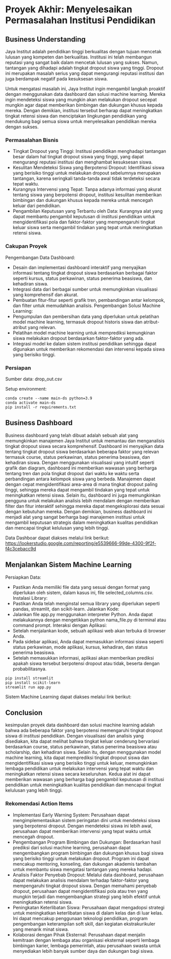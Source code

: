 # Proyek Akhir: Menyelesaikan Permasalahan Institusi Pendidikan

## Business Understanding
Jaya Institut adalah pendidikan tinggi berkualitas dengan tujuan mencetak lulusan yang kompeten dan berkualitas. Institusi ini telah membangun reputasi yang sangat baik dalam mencetak lulusan yang sukses. Namun, tantangan yang dihadapi adalah tingkat dropout siswa yang tinggi. Dropout ini merupakan masalah serius yang dapat mengurangi reputasi institusi dan juga berdampak negatif pada kesuksesan siswa.

Untuk mengatasi masalah ini, Jaya Institut ingin mengambil langkah proaktif dengan menggunakan data dashboard dan solusi machine learning. Mereka ingin mendeteksi siswa yang mungkin akan melakukan dropout secepat mungkin agar dapat memberikan bimbingan dan dukungan khusus kepada mereka. Dengan demikian, institusi tersebut berharap dapat meningkatkan tingkat retensi siswa dan menciptakan lingkungan pendidikan yang mendukung bagi semua siswa untuk menyelesaikan pendidikan mereka dengan sukses.

### Permasalahan Bisnis
- Tingkat Dropout yang Tinggi: Institusi pendidikan menghadapi tantangan besar dalam hal tingkat dropout siswa yang tinggi, yang dapat mengurangi reputasi institusi dan menghambat kesuksesan siswa.
- Kesulitan Mendeteksi Siswa yang Berpotensi Dropout: Identifikasi siswa yang berisiko tinggi untuk melakukan dropout sebelumnya merupakan tantangan, karena seringkali tanda-tanda awal tidak terdeteksi secara tepat waktu.
- Kurangnya Intervensi yang Tepat: Tanpa adanya informasi yang akurat tentang siswa yang berpotensi dropout, institusi kesulitan memberikan bimbingan dan dukungan khusus kepada mereka untuk mencegah keluar dari pendidikan.
- Pengambilan Keputusan yang Terbantu oleh Data: Kurangnya alat yang dapat membantu pengambil keputusan di institusi pendidikan untuk mengidentifikasi pola dan faktor-faktor yang mempengaruhi tingkat keluar siswa serta mengambil tindakan yang tepat untuk meningkatkan retensi siswa.

### Cakupan Proyek
Pengembangan Data Dashboard:
- Desain dan implementasi dashboard interaktif yang menyajikan informasi tentang tingkat dropout siswa berdasarkan berbagai faktor seperti kursus, status perkawinan, status penerima beasiswa, dan kehadiran siswa.
- Integrasi data dari berbagai sumber untuk memungkinkan visualisasi yang komprehensif dan akurat.
- Pembuatan fitur-fitur seperti grafik tren, pembandingan antar kelompok, dan filter untuk memudahkan analisis.
Pengembangan Solusi Machine Learning:
- Pengumpulan dan pembersihan data yang diperlukan untuk pelatihan model machine learning, termasuk dropout historis siswa dan atribut-atribut yang relevan.
- Pelatihan model machine learning untuk memprediksi kemungkinan siswa melakukan dropout berdasarkan faktor-faktor yang ada.
- Integrasi model ke dalam sistem institusi pendidikan sehingga dapat digunakan untuk memberikan rekomendasi dan intervensi kepada siswa yang berisiko tinggi.

### Persiapan

Sumber data: drop_out.csv

Setup environment:
```
conda create --name main-ds python=3.9
conda activate main-ds
pip install -r requirements.txt
```

## Business Dashboard
Business dashboard yang telah dibuat adalah sebuah alat yang memungkinkan manajemen Jaya Institut untuk memantau dan menganalisis tingkat dropout siswa secara komprehensif. Dashboard ini menyajikan data tentang tingkat dropout siswa berdasarkan beberapa faktor yang relevan termasuk course, status perkawinan, status penerima beasiswa, dan kehadiran siswa. Dengan menggunakan visualisasi yang intuitif seperti grafik dan diagram, dashboard ini memberikan wawasan yang berharga tentang tren dan pola tingkat dropout dari waktu ke waktu serta perbandingan antara kelompok siswa yang berbeda. Manajemen dapat dengan cepat mengidentifikasi area-area di mana tingkat dropout paling tinggi, sehingga mereka dapat mengambil tindakan yang tepat untuk meningkatkan retensi siswa. Selain itu, dashboard ini juga memungkinkan pengguna untuk melakukan analisis lebih mendalam dengan memberikan filter dan fitur interaktif sehingga mereka dapat mengeksplorasi data sesuai dengan kebutuhan mereka. Dengan demikian, business dashboard ini menjadi alat yang sangat berharga bagi manajemen institusi untuk mengambil keputusan strategis dalam meningkatkan kualitas pendidikan dan mencapai tingkat kelulusan yang lebih tinggi.

Data Dashboar dapat diakses melalui link berikut: https://lookerstudio.google.com/reporting/e5539666-99de-4300-9f2f-f4c3cebacc9d

## Menjalankan Sistem Machine Learning
Persiapkan Data:
- Pastikan Anda memiliki file data yang sesuai dengan format yang diperlukan oleh sistem, dalam kasus ini, file selected_columns.csv.
Instalasi Library:
- Pastikan Anda telah menginstal semua library yang diperlukan seperti pandas, streamlit, dan scikit-learn.
Jalankan Kode:
- Jalankan file app.py menggunakan interpreter Python. Anda dapat melakukannya dengan mengetikkan python nama_file.py di terminal atau command prompt.
Interaksi dengan Aplikasi:
- Setelah menjalankan kode, sebuah aplikasi web akan terbuka di browser Anda.
- Pada sidebar aplikasi, Anda dapat memasukkan informasi siswa seperti status perkawinan, mode aplikasi, kursus, kehadiran, dan status penerima beasiswa.
- Setelah memasukkan informasi, aplikasi akan memberikan prediksi apakah siswa tersebut berpotensi dropout atau tidak, beserta dengan probabilitasnya.
```
pip install streamlit
pip install scikit-learn
streamlit run app.py
```
Sistem Machine Learning dapat diakses melalui link berikut: 

## Conclusion
kesimpulan proyek data dashboard dan solusi machine learning adalah bahwa ada beberapa faktor yang berpotensi memengaruhi tingkat dropout siswa di institusi pendidikan. Dengan visualisasi dan analisis yang disediakan, kita dapat melihat bahwa tingkat keluar cenderung bervariasi berdasarkan course, status perkawinan, status penerima beasiswa atau scholarship, dan kehadiran siswa. Selain itu, dengan menggunakan model machine learning, kita dapat memprediksi tingkat dropout siswa dan mengidentifikasi siswa yang berisiko tinggi untuk keluar, memungkinkan lembaga pendidikan untuk melakukan intervensi yang tepat waktu dan meningkatkan retensi siswa secara keseluruhan. Kedua alat ini dapat memberikan wawasan yang berharga bagi pengambil keputusan di institusi pendidikan untuk meningkatkan kualitas pendidikan dan mencapai tingkat kelulusan yang lebih tinggi.

### Rekomendasi Action Items
- Implementasi Early Warning System: Perusahaan dapat mengimplementasikan sistem peringatan dini untuk mendeteksi siswa yang berpotensi dropout. Dengan mendeteksi siswa ini lebih awal, perusahaan dapat memberikan intervensi yang tepat waktu untuk mencegah dropout.
- Pengembangan Program Bimbingan dan Dukungan: Berdasarkan hasil prediksi dari solusi machine learning, perusahaan dapat mengembangkan program bimbingan dan dukungan khusus bagi siswa yang berisiko tinggi untuk melakukan dropout. Program ini dapat mencakup mentoring, konseling, dan dukungan akademis tambahan untuk membantu siswa mengatasi tantangan yang mereka hadapi.
- Analisis Faktor Penyebab Dropout: Melalui data dashboard, perusahaan dapat melakukan analisis mendalam terhadap faktor-faktor yang mempengaruhi tingkat dropout siswa. Dengan memahami penyebab dropout, perusahaan dapat mengidentifikasi pola atau tren yang mungkin terjadi dan mengembangkan strategi yang lebih efektif untuk meningkatkan retensi siswa.
- Peningkatan Keterlibatan Siswa: Perusahaan dapat mengadopsi strategi untuk meningkatkan keterlibatan siswa di dalam kelas dan di luar kelas. Ini dapat mencakup penggunaan teknologi pendidikan, program pengembangan keterampilan soft skill, dan kegiatan ekstrakurikuler yang menarik minat siswa.
- Kolaborasi dengan Pihak Eksternal: Perusahaan dapat menjalin kemitraan dengan lembaga atau organisasi eksternal seperti lembaga bimbingan karier, lembaga pemerintah, atau perusahaan swasta untuk menyediakan lebih banyak sumber daya dan dukungan bagi siswa.
